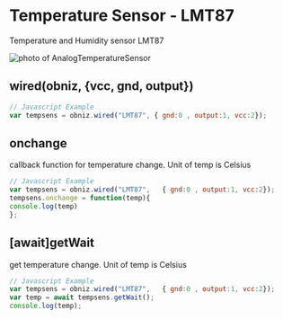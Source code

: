 # Temperature Sensor - LMT87
Temperature and Humidity sensor LMT87




![photo of AnalogTemperatureSensor](./wired.png)




## wired(obniz, {vcc, gnd, output})
```javascript
// Javascript Example
var tempsens = obniz.wired("LMT87", { gnd:0 , output:1, vcc:2});
```

## onchange
callback function for temperature change.
Unit of temp is Celsius

```javascript
// Javascript Example
var tempsens = obniz.wired("LMT87",   { gnd:0 , output:1, vcc:2});
tempsens.onchange = function(temp){
console.log(temp)
};
```

## [await]getWait
get temperature change.
Unit of temp is Celsius

```javascript
// Javascript Example
var tempsens = obniz.wired("LMT87",   { gnd:0 , output:1, vcc:2});
var temp = await tempsens.getWait();
console.log(temp);
```
 

